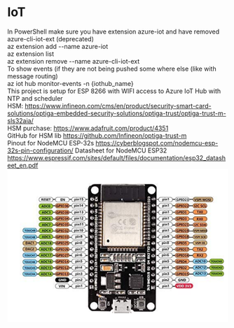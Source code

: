 # IoT
In PowerShell make sure you have extension azure-iot and have removed azure-cli-iot-ext (deprecated)  
  az extension add --name azure-iot  
  az extension list  
  az extension remove --name azure-cli-iot-ext  
To show events (if they are not being pushed some where else (like with message routing)  
  az iot hub monitor-events -n {iothub_name}  
This project is setup for ESP 8266 with WIFI access to Azure IoT Hub with NTP and scheduler  
HSM: https://www.infineon.com/cms/en/product/security-smart-card-solutions/optiga-embedded-security-solutions/optiga-trust/optiga-trust-m-sls32aia/  
HSM purchase: https://www.adafruit.com/product/4351  
GitHub for HSM lib https://github.com/Infineon/optiga-trust-m  
Pinout for NodeMCU ESP-32s https://cyberblogspot.com/nodemcu-esp-32s-pin-configuration/
Datasheet for NodeMCU ESP32 https://www.espressif.com/sites/default/files/documentation/esp32_datasheet_en.pdf
![alt text](https://github.com/TonyEnglish/IoT/blob/main/images/NodeMCU%2032s.png)
